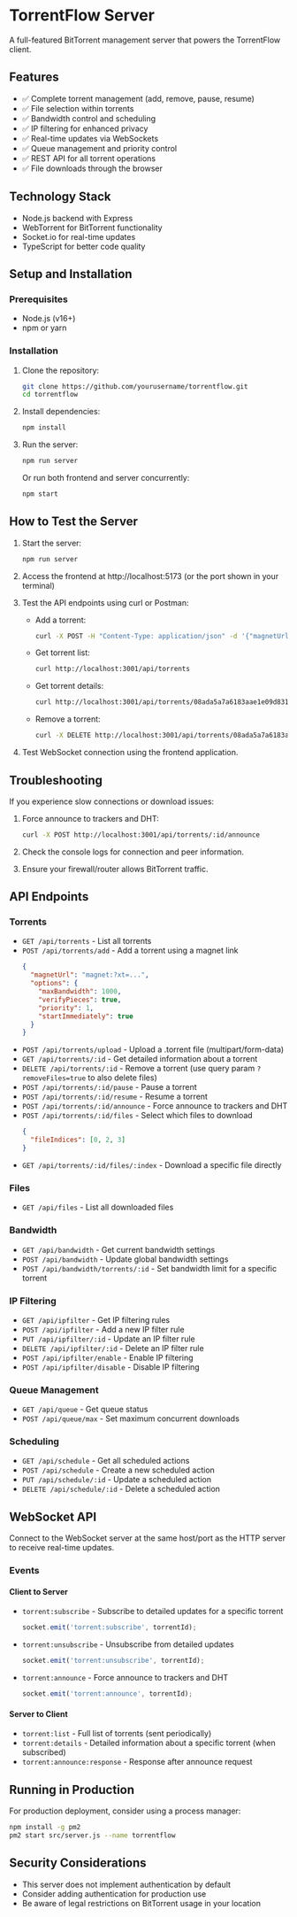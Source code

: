 
# TorrentFlow Server

A full-featured BitTorrent management server that powers the TorrentFlow client.

## Features

- ✅ Complete torrent management (add, remove, pause, resume)  
- ✅ File selection within torrents
- ✅ Bandwidth control and scheduling
- ✅ IP filtering for enhanced privacy
- ✅ Real-time updates via WebSockets
- ✅ Queue management and priority control
- ✅ REST API for all torrent operations
- ✅ File downloads through the browser

## Technology Stack

- Node.js backend with Express
- WebTorrent for BitTorrent functionality
- Socket.io for real-time updates
- TypeScript for better code quality

## Setup and Installation

### Prerequisites

- Node.js (v16+)
- npm or yarn

### Installation

1. Clone the repository:
   ```bash
   git clone https://github.com/yourusername/torrentflow.git
   cd torrentflow
   ```

2. Install dependencies:
   ```bash
   npm install
   ```

3. Run the server:
   ```bash
   npm run server
   ```
   
   Or run both frontend and server concurrently:
   ```bash
   npm start
   ```

## How to Test the Server

1. Start the server:
   ```bash
   npm run server
   ```

2. Access the frontend at http://localhost:5173 (or the port shown in your terminal)

3. Test the API endpoints using curl or Postman:

   - Add a torrent:
     ```bash
     curl -X POST -H "Content-Type: application/json" -d '{"magnetUrl":"magnet:?xt=urn:btih:08ada5a7a6183aae1e09d831df6748d566095a10&dn=Sintel"}' http://localhost:3001/api/torrents/add
     ```

   - Get torrent list:
     ```bash
     curl http://localhost:3001/api/torrents
     ```

   - Get torrent details:
     ```bash
     curl http://localhost:3001/api/torrents/08ada5a7a6183aae1e09d831df6748d566095a10
     ```

   - Remove a torrent:
     ```bash
     curl -X DELETE http://localhost:3001/api/torrents/08ada5a7a6183aae1e09d831df6748d566095a10
     ```

4. Test WebSocket connection using the frontend application.

## Troubleshooting

If you experience slow connections or download issues:

1. Force announce to trackers and DHT:
   ```bash
   curl -X POST http://localhost:3001/api/torrents/:id/announce
   ```

2. Check the console logs for connection and peer information.

3. Ensure your firewall/router allows BitTorrent traffic.

## API Endpoints

### Torrents

- `GET /api/torrents` - List all torrents
- `POST /api/torrents/add` - Add a torrent using a magnet link
  ```json
  {
    "magnetUrl": "magnet:?xt=...",
    "options": {
      "maxBandwidth": 1000,
      "verifyPieces": true,
      "priority": 1,
      "startImmediately": true
    }
  }
  ```
- `POST /api/torrents/upload` - Upload a .torrent file (multipart/form-data)
- `GET /api/torrents/:id` - Get detailed information about a torrent
- `DELETE /api/torrents/:id` - Remove a torrent (use query param `?removeFiles=true` to also delete files)
- `POST /api/torrents/:id/pause` - Pause a torrent
- `POST /api/torrents/:id/resume` - Resume a torrent
- `POST /api/torrents/:id/announce` - Force announce to trackers and DHT
- `POST /api/torrents/:id/files` - Select which files to download
  ```json
  {
    "fileIndices": [0, 2, 3]
  }
  ```
- `GET /api/torrents/:id/files/:index` - Download a specific file directly

### Files

- `GET /api/files` - List all downloaded files

### Bandwidth

- `GET /api/bandwidth` - Get current bandwidth settings
- `POST /api/bandwidth` - Update global bandwidth settings
- `POST /api/bandwidth/torrents/:id` - Set bandwidth limit for a specific torrent

### IP Filtering

- `GET /api/ipfilter` - Get IP filtering rules
- `POST /api/ipfilter` - Add a new IP filter rule
- `PUT /api/ipfilter/:id` - Update an IP filter rule
- `DELETE /api/ipfilter/:id` - Delete an IP filter rule
- `POST /api/ipfilter/enable` - Enable IP filtering
- `POST /api/ipfilter/disable` - Disable IP filtering

### Queue Management

- `GET /api/queue` - Get queue status
- `POST /api/queue/max` - Set maximum concurrent downloads

### Scheduling

- `GET /api/schedule` - Get all scheduled actions
- `POST /api/schedule` - Create a new scheduled action
- `PUT /api/schedule/:id` - Update a scheduled action
- `DELETE /api/schedule/:id` - Delete a scheduled action

## WebSocket API

Connect to the WebSocket server at the same host/port as the HTTP server to receive real-time updates.

### Events

#### Client to Server
- `torrent:subscribe` - Subscribe to detailed updates for a specific torrent
  ```javascript
  socket.emit('torrent:subscribe', torrentId);
  ```
- `torrent:unsubscribe` - Unsubscribe from detailed updates
  ```javascript
  socket.emit('torrent:unsubscribe', torrentId);
  ```
- `torrent:announce` - Force announce to trackers and DHT
  ```javascript
  socket.emit('torrent:announce', torrentId);
  ```

#### Server to Client
- `torrent:list` - Full list of torrents (sent periodically)
- `torrent:details` - Detailed information about a specific torrent (when subscribed)
- `torrent:announce:response` - Response after announce request

## Running in Production

For production deployment, consider using a process manager:

```bash
npm install -g pm2
pm2 start src/server.js --name torrentflow
```

## Security Considerations

- This server does not implement authentication by default
- Consider adding authentication for production use
- Be aware of legal restrictions on BitTorrent usage in your location
